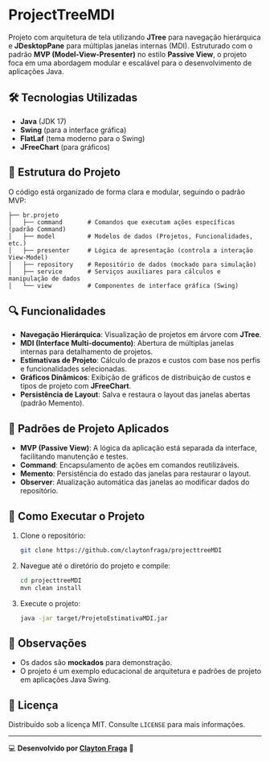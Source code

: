 # ProjectTreeMDI

Projeto com arquitetura de tela utilizando **JTree** para navegação hierárquica e **JDesktopPane** para múltiplas janelas internas (MDI). Estruturado com o padrão **MVP (Model-View-Presenter)** no estilo **Passive View**, o projeto foca em uma abordagem modular e escalável para o desenvolvimento de aplicações Java.

## 🛠️ Tecnologias Utilizadas
- **Java** (JDK 17)
- **Swing** (para a interface gráfica)
- **FlatLaf** (tema moderno para o Swing)
- **JFreeChart** (para gráficos)

## 📂 Estrutura do Projeto
O código está organizado de forma clara e modular, seguindo o padrão MVP:

```
├── br.projeto
│   ├── command       # Comandos que executam ações específicas (padrão Command)
│   ├── model         # Modelos de dados (Projetos, Funcionalidades, etc.)
│   ├── presenter     # Lógica de apresentação (controla a interação View-Model)
│   ├── repository    # Repositório de dados (mockado para simulação)
│   ├── service       # Serviços auxiliares para cálculos e manipulação de dados
│   └── view          # Componentes de interface gráfica (Swing)
```

## 🔍 Funcionalidades
- **Navegação Hierárquica**: Visualização de projetos em árvore com **JTree**.
- **MDI (Interface Multi-documento)**: Abertura de múltiplas janelas internas para detalhamento de projetos.
- **Estimativas de Projeto**: Cálculo de prazos e custos com base nos perfis e funcionalidades selecionadas.
- **Gráficos Dinâmicos**: Exibição de gráficos de distribuição de custos e tipos de projeto com **JFreeChart**.
- **Persistência de Layout**: Salva e restaura o layout das janelas abertas (padrão Memento).

## 🎯 Padrões de Projeto Aplicados
- **MVP (Passive View)**: A lógica da aplicação está separada da interface, facilitando manutenção e testes.
- **Command**: Encapsulamento de ações em comandos reutilizáveis.
- **Memento**: Persistência do estado das janelas para restaurar o layout.
- **Observer**: Atualização automática das janelas ao modificar dados do repositório.

## 🚀 Como Executar o Projeto
1. Clone o repositório:
   ```bash
   git clone https://github.com/claytonfraga/projecttreeMDI
   ```

2. Navegue até o diretório do projeto e compile:
   ```bash
   cd projecttreeMDI
   mvn clean install
   ```

3. Execute o projeto:
   ```bash
   java -jar target/ProjetoEstimativaMDI.jar
   ```

## 📝 Observações
- Os dados são **mockados** para demonstração.
- O projeto é um exemplo educacional de arquitetura e padrões de projeto em aplicações Java Swing.

## 📜 Licença
Distribuído sob a licença MIT. Consulte `LICENSE` para mais informações.

---

💻 **Desenvolvido por [Clayton Fraga](https://github.com/claytonfraga)** 🚀
